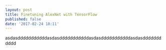 ```yaml
---
layout: post
title: Finetuning AlexNet with TensorFlow
published: false
date: '2017-02-24 10:11'
---
```

asdasdddddddddddasdasdddddddddddasdasdddddddddddasdasddddddddddd
